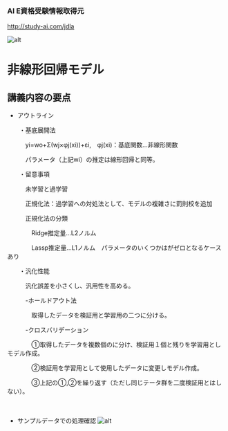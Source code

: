 ﻿### AI E資格受験情報取得元
http://study-ai.com/jdla

![alt](http://ai999.careers/bnr_jdla.png)

# 非線形回帰モデル
## 講義内容の要点
- アウトライン

　　・基底展開法

　　　yi=wo+Σ(wj×φj(xi))+εi,　φj(xi)：基底関数…非線形関数

　　　パラメータ（上記wi）の推定は線形回帰と同等。

　　・留意事項

　　　未学習と過学習

　　　正規化法：過学習への対処法として、モデルの複雑さに罰則校を追加

　　　正規化法の分類

　　　　Ridge推定量…L2ノルム　

　　　　Lassp推定量…L1ノルム　パラメータのいくつかはがゼロとなるケースあり

　　・汎化性能

　　　汎化誤差を小さくし、汎用性を高める。

　　　-ホールドアウト法

　　　　取得したデータを検証用と学習用の二つに分ける。

　　　-クロスバリデーション

　　　　①取得したデータを複数個のに分け、検証用１個と残りを学習用としモデル作成。

　　　　②検証用を学習用として使用したデータに変更しモデル作成。

　　　　③上記の①,②を繰り返す（ただし同じテータ群を二度検証用とはしない）。

　　　


- サンプルデータでの処理確認
![alt](https://user-images.githubusercontent.com/77253188/104445192-2e20ce00-55dc-11eb-8f6a-a1f6ad9aed73.png)






